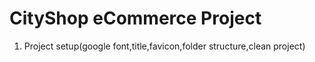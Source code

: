 # CityShop eCommerce Project

01. Project setup(google font,title,favicon,folder structure,clean project)